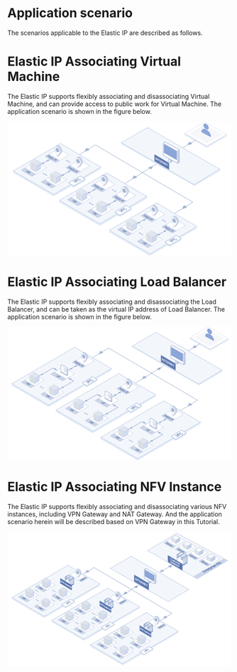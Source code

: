 # Application scenario

The scenarios applicable to the Elastic IP are described as follows.

# Elastic IP Associating Virtual Machine
The Elastic IP supports flexibly associating and disassociating Virtual Machine, and can provide access to public work for Virtual Machine. The application scenario is shown in the figure below.

![Elastic IP associating Virtual Machine](../../../../image/Networking/Elastic-IP/eip-001.png)


# Elastic IP Associating Load Balancer
The Elastic IP supports flexibly associating and disassociating the Load Balancer, and can be taken as the virtual IP address of Load Balancer. The application scenario is shown in the figure below.

![Elastic IP Associating Load Balancer](../../../../image/Networking/Elastic-IP/eip-002.png)

# Elastic IP Associating NFV Instance
The Elastic IP supports flexibly associating and disassociating various NFV instances, including VPN Gateway and NAT Gateway. And the application scenario herein will be described based on VPN Gateway in this Tutorial.

![Elastic IP Associating NFV Instance](../../../../image/Networking/Elastic-IP/eip-003.png)


